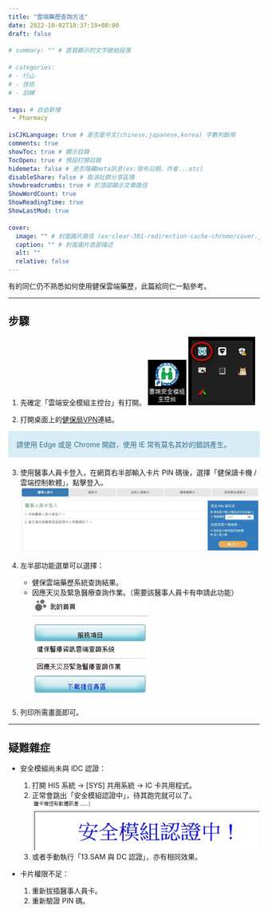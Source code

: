 ```yaml
---
title: "雲端藥歷查詢方法"
date: 2022-10-02T18:37:19+08:00
draft: false

# summary: "" # 首頁顯示的文字總結段落

# categories: 
# - 行山
# - 技術
# - 訓練

tags: # 自由新增
 - Pharmacy

isCJKLanguage: true # 是否是中文(chinese,japanese,korea) 字數判斷用
comments: true
showToc: true # 顯示目錄
TocOpen: true # 預設打開目錄
hidemeta: false # 是否隱藏meta訊息(ex:發布日期、作者...etc)
disableShare: false # 取消社群分享區塊
showbreadcrumbs: true # 於頂部顯示文章路徑
ShowWordCount: true
ShowReadingTime: true
ShowLastMod: true

cover:
  image: "" # 封面圖片路径 (ex:clear-301-redirection-cache-chrome/cover.jpg)
  caption: "" # 封面圖片底部描述
  alt: ""
  relative: false
---
```


有的同仁仍不熟悉如何使用健保雲端藥歷，此篇給同仁一點參考。

---
## 步驟

1. 先確定「雲端安全模組主控台」有打開。
   ![](csFSIM_1.jpg)
   ![](csFSIM_2.jpg)

2. 打開桌面上的[健保局VPN](https://medvpn.nhi.gov.tw/iwpe0000/IWPE0100S01.aspx)連結。
<div style="padding: 15px; border: 1px solid transparent; border-color: transparent; margin-bottom: 20px; border-radius: 4px; color: #31708f; background-color: #d9edf7; border-color: #bce8f1;">
請使用 Edge 或是 Chrome 開啟，使用 IE 常有莫名其妙的錯誤產生。
</div>

3. 使用醫事人員卡登入，在網頁右半部輸入卡片 PIN 碼後，選擇「健保讀卡機 / 雲端控制軟體」，點擊登入。
  ![](login.jpg)

4. 左半部功能選單可以選擇：
    * 健保雲端藥歷系統查詢結果。
    * 因應天災及緊急醫療查詢作業。（需要該醫事人員卡有申請此功能）
  ![](menu.jpg)
5. 列印所需畫面即可。

---

## 疑難雜症

* 安全模組尚未與 IDC 認證：
  1. 打開 HIS 系統 -> [SYS] 共用系統 -> IC 卡共用程式。
  2. 正常會跳出「安全模組認證中」，待其跑完就可以了。
  ![](verifying.jpg)
  3. 或者手動執行「13.SAM 與 DC 認證」，亦有相同效果。

* 卡片權限不足：
  1. 重新拔插醫事人員卡。
  2. 重新驗證 PIN 碼。